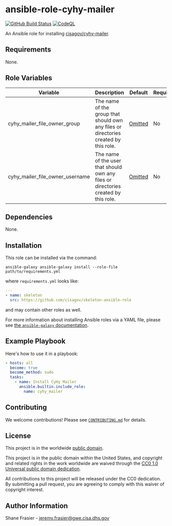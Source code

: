 # ansible-role-cyhy-mailer #

[![GitHub Build Status](https://github.com/cisagov/ansible-role-cyhy-mailer/workflows/build/badge.svg)](https://github.com/cisagov/ansible-role-cyhy-mailer/actions)
[![CodeQL](https://github.com/cisagov/ansible-role-cyhy-mailer/workflows/CodeQL/badge.svg)](https://github.com/cisagov/ansible-role-cyhy-mailer/actions/workflows/codeql-analysis.yml)

An Ansible role for installing
[cisagov/cyhy-mailer](https://github.com/cisagov/cyhy-mailer).

## Requirements ##

None.

## Role Variables ##

| Variable | Description | Default | Required |
|----------|-------------|---------|----------|
| cyhy_mailer_file_owner_group | The name of the group that should own any files or directories created by this role. | [Omitted](https://docs.ansible.com/ansible/latest/user_guide/playbooks_filters.html#making-variables-optional) | No |
| cyhy_mailer_file_owner_username | The name of the user that should own any files or directories created by this role. | [Omitted](https://docs.ansible.com/ansible/latest/user_guide/playbooks_filters.html#making-variables-optional) | No |

## Dependencies ##

None.

## Installation ##

This role can be installed via the command:

```console
ansible-galaxy ansible-galaxy install --role-file path/to/requirements.yml
```

where `requirements.yml` looks like:

```yaml
---
- name: skeleton
  src: https://github.com/cisagov/skeleton-ansible-role
```

and may contain other roles as well.

For more information about installing Ansible roles via a YAML file,
please see [the `ansible-galaxy`
documentation](https://docs.ansible.com/ansible/latest/galaxy/user_guide.html#installing-multiple-roles-from-a-file).

## Example Playbook ##

Here's how to use it in a playbook:

```yaml
- hosts: all
  become: true
  become_method: sudo
  tasks:
    - name: Install CyHy Mailer
      ansible.builtin.include_role:
        name: cyhy_mailer
```

## Contributing ##

We welcome contributions!  Please see [`CONTRIBUTING.md`](CONTRIBUTING.md) for
details.

## License ##

This project is in the worldwide [public domain](LICENSE).

This project is in the public domain within the United States, and
copyright and related rights in the work worldwide are waived through
the [CC0 1.0 Universal public domain
dedication](https://creativecommons.org/publicdomain/zero/1.0/).

All contributions to this project will be released under the CC0
dedication. By submitting a pull request, you are agreeing to comply
with this waiver of copyright interest.

## Author Information ##

Shane Frasier - <jeremy.frasier@gwe.cisa.dhs.gov>
